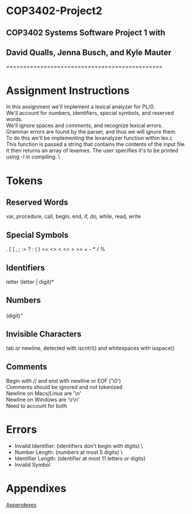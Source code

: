 # COP3402-Project2
## COP3402 Systems Software Project 1 with
## David Qualls, Jenna Busch, and Kyle Mauter

==============================================

# Assignment Instructions
In this assignment we'll implement a lexical analyzer for PL/0. \
We'll account for numbers, identifiers, special symbols, and reserved words. \
We'll ignore spaces and comments, and recognize lexical errors. \
Grammar errors are found by the parser, and thus we will ignore them. \
To do this we'll be implementing the lexanalyzer function within lex.c \
This function is passed a string that contains the contents of the input file. \
It then returns an array of lexemes. The user specifies it's to be printed using -l in compiling. \

# Tokens
## Reserved Words
var, procedure, call, begin, end, if, do, while, read, write
## Special Symbols
. [ ] , ; := ? : ( ) == <> < <= > >= + - * / %
## Identifiers
letter (letter | digit)*
## Numbers
(digit)<sup>+</sup>
## Invisible Characters
tab or newline, detected with iscntrl() and whitespaces with isspace()
## Comments
Begin with // and end with newline or EOF ('\0') \
Comments should be ignored and not tokenized \
Newline on Macs/Linux are '\n' \
Newline on Windows are '\r\n' \
Need to account for both

# Errors
* Invalid Identifier: (identifiers don't begin with digits) \
* Number Length: (numbers at most 5 digits) \
* Identifier Length: (identifier at most 11 letters or digits)
* Invalid Symbol

# Appendixes
[Appendexes](HW2InstructionsSpring2022_Almalki.pdf)
